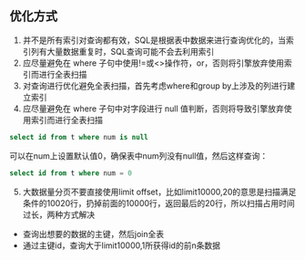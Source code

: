 ## 优化方式
1. 并不是所有索引对查询都有效，SQL是根据表中数据来进行查询优化的，当索引列有大量数据重复时，SQL查询可能不会去利用索引
1. 应尽量避免在 where 子句中使用!=或<>操作符，or，否则将引擎放弃使用索引而进行全表扫描
1. 对查询进行优化避免全表扫描，首先考虑where和group by上涉及的列进行建立索引
1. 应尽量避免在 where 子句中对字段进行 null 值判断，否则将导致引擎放弃使用索引而进行全表扫描

```sql
select id from t where num is null
```
可以在num上设置默认值0，确保表中num列没有null值，然后这样查询：
```sql
select id from t where num = 0
```
5. 大数据量分页不要直接使用limit offset，比如limit10000,20的意思是扫描满足条件的10020行，扔掉前面的10000行，返回最后的20行，所以扫描占用时间过长，两种方式解决
- 查询出想要的数据的主键，然后join全表
- 通过主键id，查询大于limit10000,1所获得id的前n条数据

